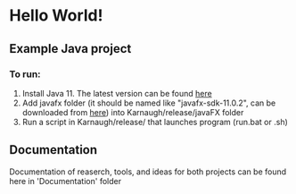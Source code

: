 # Hello World!

## Example Java project
### To run:
1. Install Java 11. The latest version can be found [here][Java download page]
2. Add javafx folder (it should be named like "javafx-sdk-11.0.2", can be downloaded from [here][JavaFX download page]) into Karnaugh/release/javaFX folder
3. Run a script in Karnaugh/release/ that launches program (run.bat or .sh)


## Documentation
Documentation of reaserch, tools, and ideas for both projects can be found here in 'Documentation' folder





[Java download page]:https://java.com/en/download/
[JavaFX download page]:https://gluonhq.com/products/javafx/